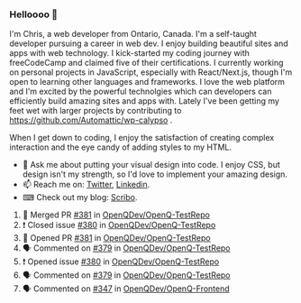 ### Helloooo 👋

I'm Chris, a web developer from Ontario, Canada. I'm a self-taught developer pursuing a career in web dev. I enjoy building beautiful sites and apps with web technology.
I kick-started my coding journey with freeCodeCamp and claimed five of their certifications.  I currently working on personal projects in JavaScript, especially with React/Next.js, though I'm open to learning other languages and frameworks. I love the web platform and I'm excited by the powerful technolgies which can developers can efficiently build amazing sites and apps with. Lately I've been getting my feet wet with larger projects by contributing to https://github.com/Automattic/wp-calypso .

When I get down to coding, I enjoy the satisfaction of creating complex interaction and the eye candy of adding styles to my HTML. 

- 💬 Ask me about putting your visual design into code. I enjoy CSS, but design isn't my strength, so I'd love to implement your amazing design.
- 📫 Reach me on: [Twitter](https://twitter.com/Christo28120856), [Linkedin](https://www.linkedin.com/in/christopher-stevers-07b9a5204/).
- ⌨ Check out my blog: [Scribo](https://christopherstevers.cf).
<!--
**Christopher-Stevers/Christopher-Stevers** is a ✨ _special_ ✨ repository because its `README.md` (this file) appears on your GitHub profile.

Here are some ideas to get you started:

- 🔭 I’m currently working on ...
- 🌱 I’m currently learning ...
- 👯 I’m looking to collaborate on ...
- 🤔 I’m looking for help with ...
- 😄 Pronouns: ...
- ⚡ Fun fact: ...
-->

<!--START_SECTION:activity-->
1. 🎉 Merged PR [#381](https://github.com/OpenQDev/OpenQ-TestRepo/pull/381) in [OpenQDev/OpenQ-TestRepo](https://github.com/OpenQDev/OpenQ-TestRepo)
2. ❗️ Closed issue [#380](https://github.com/OpenQDev/OpenQ-TestRepo/issues/380) in [OpenQDev/OpenQ-TestRepo](https://github.com/OpenQDev/OpenQ-TestRepo)
3. 💪 Opened PR [#381](https://github.com/OpenQDev/OpenQ-TestRepo/pull/381) in [OpenQDev/OpenQ-TestRepo](https://github.com/OpenQDev/OpenQ-TestRepo)
4. 🗣 Commented on [#379](https://github.com/OpenQDev/OpenQ-TestRepo/issues/379) in [OpenQDev/OpenQ-TestRepo](https://github.com/OpenQDev/OpenQ-TestRepo)
5. ❗️ Opened issue [#380](https://github.com/OpenQDev/OpenQ-TestRepo/issues/380) in [OpenQDev/OpenQ-TestRepo](https://github.com/OpenQDev/OpenQ-TestRepo)
6. 🗣 Commented on [#379](https://github.com/OpenQDev/OpenQ-TestRepo/issues/379) in [OpenQDev/OpenQ-TestRepo](https://github.com/OpenQDev/OpenQ-TestRepo)
7. 🗣 Commented on [#347](https://github.com/OpenQDev/OpenQ-Frontend/issues/347) in [OpenQDev/OpenQ-Frontend](https://github.com/OpenQDev/OpenQ-Frontend)
<!--END_SECTION:activity-->
